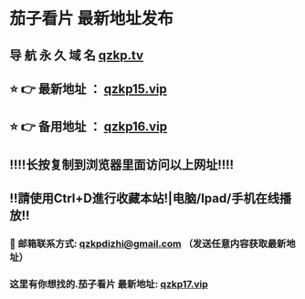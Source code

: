 # 茄子看片 最新地址发布 
## 导 航 永 久 域 名       [qzkp.tv](https://qzkp.tv:8090/home.html?channel=25633)
## ⭐️ 👉 最新地址 ：       [qzkp15.vip](https://qzkp15.vip:8090/home.html?channel=25633)
## ⭐️ 👉 备用地址 ：       [qzkp16.vip](https://qzkp16.vip:8090/home.html?channel=25633)
## ‼️‼️长按复制到浏览器里面访问以上网址‼️‼️
## ‼️請使用Ctrl+D進行收藏本站!|电脑/Ipad/手机在线播放‼️
### 📧 邮箱联系方式: qzkpdizhi@gmail.com （发送任意内容获取最新地址）
### 这里有你想找的.茄子看片 最新地址:        [qzkp17.vip](https://qzkp17.vip:8090/home.html?channel=25633)
